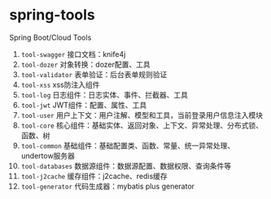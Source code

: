 # spring-tools
Spring Boot/Cloud Tools

1. `tool-swagger` 接口文档：knife4j
2. `tool-dozer` 对象转换：dozer配置、工具
3. `tool-validator` 表单验证：后台表单规则验证
4. `tool-xss` xss防注入组件
5. `tool-log` 日志组件：日志实体、事件、拦截器、工具
6. `tool-jwt` JWT组件：配置、属性、工具
7. `tool-user` 用户上下文：用户注解、模型和工具，当前登录用户信息注入模块
8. `tool-core` 核心组件：基础实体、返回对象、上下文、异常处理、分布式锁、函数、树
9. `tool-common` 基础组件：基础配置类、函数、常量、统一异常处理、undertow服务器
10. `tool-databases` 数据源组件：数据源配置、数据权限、查询条件等
11. `tool-j2cache` 缓存组件：j2cache、redis缓存
12. `tool-generator` 代码生成器：mybatis plus generator
